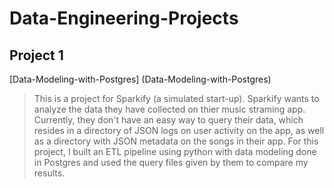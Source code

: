 # Data-Engineering-Projects

## Project 1

[Data-Modeling-with-Postgres] (Data-Modeling-with-Postgres)
> This is a project for Sparkify (a simulated start-up). 
> Sparkify wants to analyze the data they have collected on thier music straming app. Currently, they don't have an easy way to query their data, which resides in a directory of JSON logs on user activity on the app, as well as a directory with JSON metadata on the songs in their app. For this project, I built an ETL pipeline using python with data modeling done in Postgres and used the query files given by them to compare my results.
